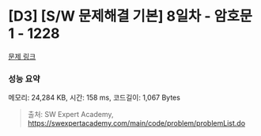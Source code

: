 # [D3] [S/W 문제해결 기본] 8일차 - 암호문1 - 1228 

[문제 링크](https://swexpertacademy.com/main/code/problem/problemDetail.do?contestProbId=AV14w-rKAHACFAYD) 

### 성능 요약

메모리: 24,284 KB, 시간: 158 ms, 코드길이: 1,067 Bytes



> 출처: SW Expert Academy, https://swexpertacademy.com/main/code/problem/problemList.do